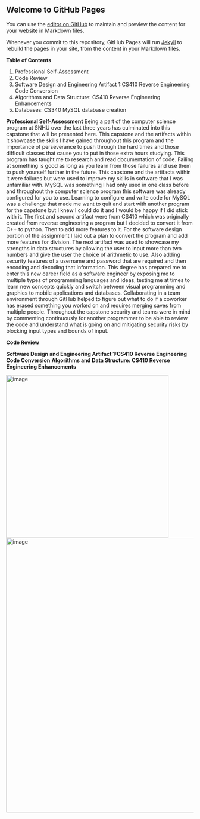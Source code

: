 ## Welcome to GitHub Pages

You can use the [editor on GitHub](https://github.com/SamirR1/SamirR1.github.io/edit/main/index.md) to maintain and preview the content for your website in Markdown files.

Whenever you commit to this repository, GitHub Pages will run [Jekyll](https://jekyllrb.com/) to rebuild the pages in your site, from the content in your Markdown files.

**Table of Contents**
1. Professional Self-Assessment
2. Code Review
3. Software Design and Engineering Artifact 1:CS410 Reverse Engineering Code Conversion
4. Algorithms and Data Structure: CS410 Reverse Engineering Enhancements
5. Databases: CS340 MySQL database creation


**Professional Self-Assessment**
Being a part of the computer science program at SNHU over the last three years has culminated into this capstone that will be presented here. This capstone and the artifacts within it showcase the skills I have gained throughout this program and the importance of perseverance to push through the hard times and those difficult classes that cause you to put in those extra hours studying. This program has taught me to research and read documentation of code. Failing at something is good as long as you learn from those failures and use them to push yourself further in the future. This capstone and the artifacts within it were failures but were used to improve my skills in software that I was unfamiliar with. MySQL was something I had only used in one class before and throughout the computer science program this software was already configured for you to use. Learning to configure and write code for MySQL was a challenge that made me want to quit and start with another program for the capstone but I knew I could do it and I would be happy if I did stick with it. The first and second artifact were from CS410 which was originally created from reverse engineering a program but I decided to convert it from C++ to python. Then to add more features to it. For the software design portion of the assignment I laid out a plan to convert the program and add more features for division. The next artifact was used to showcase my strengths in data structures by allowing the user to input more than two numbers and give the user the choice of arithmetic to use. Also adding security features of a username and password that are required and then encoding and decoding that information.
This degree has prepared me to enter this new career field as a software engineer by exposing me to multiple types of programming languages and ideas, testing me at times to learn new concepts quickly and switch between visual programming and graphics to mobile applications and databases. Collaborating in a team environment through GitHub helped to figure out what to do if a coworker has erased something you worked on and requires merging saves from multiple people. Throughout the capstone security and teams were in mind by commenting continuously for another programmer to be able to review the code and understand what is going on and mitigating security risks by blocking input types and bounds of input.


**Code Review**



**Software Design and Engineering Artifact 1:CS410 Reverse Engineering Code Conversion**
**Algorithms and Data Structure: CS410 Reverse Engineering Enhancements**

<img width="436" alt="image" src="https://user-images.githubusercontent.com/86165720/163501039-054e037b-ea5a-45c8-ac67-e9637de149fa.png">

<img width="736" alt="image" src="https://user-images.githubusercontent.com/86165720/163501262-0877fcca-5572-4b2a-b788-28aea0e05556.png">
